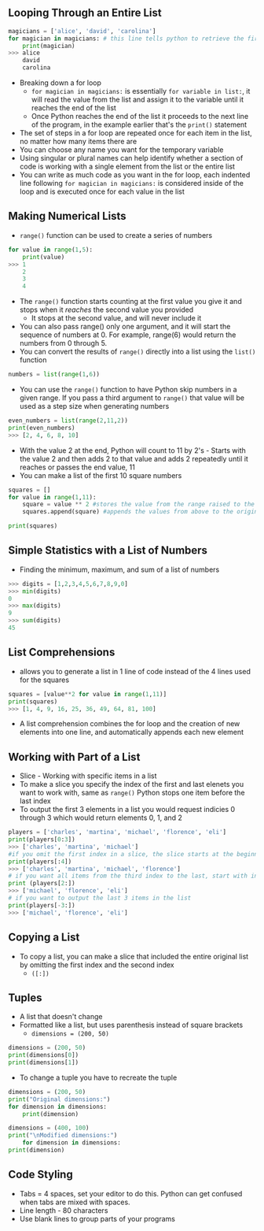 ##  Looping Through an Entire List
```python
magicians = ['alice', 'david', 'carolina']
for magician in magicians: # this line tells python to retrieve the first value from the list magicians and associate it with the variable magician
    print(magician)
>>> alice
    david
    carolina
```
- Breaking down a for loop
	- `for magician in magicians:` is essentially `for variable in list:`, it will read the value from the list and assign it to the variable until it reaches the end of the list
	- Once Python reaches the end of the list it proceeds to the next line of the program, in the example earlier that's the `print()` statement
- The set of steps in a for loop are repeated once for each item in the list, no matter how many items there are
- You can choose any name you want for the temporary variable
- Using singular or plural names can help identify whether a section of code is working with a single element from the list or the entire list
- You can write as much code as you want in the for loop, each indented line following `for magician in magicians:` is considered inside of the loop and is executed once for each value in the list
## Making Numerical Lists
- `range()` function can be used to create a series of numbers
```python
for value in range(1,5):
	print(value)
>>> 1
    2
    3
    4
```
- The `range()` function starts counting at the first value you give it and stops when it *reaches* the second value you provided
	- It stops at the second value, and will never include it
- You can also pass range() only one argument, and it will start the sequence of numbers at 0. For example, range(6) would return the numbers from 0 through 5.
- You can convert the results of `range()` directly into a list using the `list()` function
```python
numbers = list(range(1,6))
```
- You can use the `range()` function to have Python skip numbers in a given range. If you pass a third argument to `range()` that value will be used as a step size when generating numbers
```python
even_numbers = list(range(2,11,2))
print(even_numbers)
>>> [2, 4, 6, 8, 10]
```
- With the value 2 at the end, Python will count to 11 by 2's - Starts with the value 2 and then adds 2 to that value and adds 2 repeatedly until it reaches or passes the end value, 11
- You can make a list of the first 10 square numbers
```python
squares = []
for value in range(1,11):
    square = value ** 2 #stores the value from the range raised to the power of 2 and stores it in the square variable
    squares.append(square) #appends the values from above to the original list

print(squares)
```

## Simple Statistics with a List of Numbers
- Finding the minimum, maximum, and sum of a list of numbers
```python
>>> digits = [1,2,3,4,5,6,7,8,9,0]
>>> min(digits)
0   
>>> max(digits)
9   
>>> sum(digits)
45
```

## List Comprehensions
- allows you to generate a list in 1 line of code instead of the 4 lines used for the squares
```python
squares = [value**2 for value in range(1,11)]
print(squares)
>>> [1, 4, 9, 16, 25, 36, 49, 64, 81, 100]
```
- A list comprehension combines the for loop and the creation of new elements into one line, and automatically appends each new element
## Working with Part of a List
- Slice - Working with specific items in a list
- To make a slice you specify the index of the first and last elenets you want to work with, same as `range()` Python stops one item before the last index
- To output the first 3 elements in a list you would request indicies 0 through 3 which would return elements 0, 1, and 2
```python
players = ['charles', 'martina', 'michael', 'florence', 'eli']
print(players[0:3])
>>> ['charles', 'martina', 'michael']
#if you omit the first index in a slice, the slice starts at the beginning of a list
print(players[:4])
>>> ['charles', 'martina', 'michael', 'florence']
# if you want all items from the third index to the last, start with index 2 and omit the second value
print (players[2:])
>>> ['michael', 'florence', 'eli']
# if you want to output the last 3 items in the list
print(players[-3:])
>>> ['michael', 'florence', 'eli']
```
## Copying a List
- To copy a list, you can make a slice that included the entire original list by omitting the first index and the second index
	- `([:])`
## Tuples
- A list that doesn't change
- Formatted like a list, but uses parenthesis instead of square brackets
	- `dimensions = (200, 50)`
```python
dimensions = (200, 50)
print(dimensions[0])
print(dimensions[1])
```
- To change a tuple you have to recreate the tuple
```python
dimensions = (200, 50)
print("Original dimensions:")
for dimension in dimensions:
	print(dimension)

dimensions = (400, 100)
print("\nModified dimensions:")
	for dimension in dimensions:
print(dimension)
```

## Code Styling
- Tabs = 4 spaces, set your editor to do this. Python can get confused when tabs are mixed with spaces.
- Line length - 80 characters
- Use blank lines to group parts of your programs